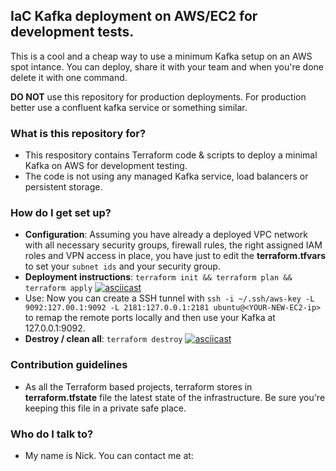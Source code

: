 ## IaC Kafka deployment on AWS/EC2 for development tests. 
This is a cool and a cheap way to use a minimum Kafka setup on an AWS spot intance. You can deploy, share it with your team and when you're done delete it with one command.

**DO NOT** use this repository for production deployments. For production better use a confluent kafka service or something similar.
### What is this repository for?

* This respository contains Terraform code & scripts to deploy a minimal Kafka on AWS for development testing.
* The code is not using any managed Kafka service, load balancers or persistent storage.

### How do I get set up?

* **Configuration**: Assuming you have already a deployed VPC network with all necessary security groups, firewall rules, the right assigned IAM roles and VPN access in place, you have just to edit the **terraform.tfvars** to set your ```subnet ids``` and your security group.
* **Deployment instructions**: ```terraform init && terraform plan && terraform apply```
[![asciicast](https://asciinema.org/a/FT26sm1HasdVGJAnwRVdvdVat.png)](https://asciinema.org/a/FT26sm1HasdVGJAnwRVdvdVat)
* Use: Now you can create a SSH tunnel with ```ssh -i ~/.ssh/aws-key -L 9092:127.00.1:9092 -L 2181:127.0.0.1:2181 ubuntu@<YOUR-NEW-EC2-ip>``` to remap the remote ports locally and then use your Kafka at 127.0.0.1:9092.
* **Destroy / clean all**: 
  ```terraform destroy```
[![asciicast](https://asciinema.org/a/qfI7tGlamMVewwriyU2Xq4PAj.png)](https://asciinema.org/a/qfI7tGlamMVewwriyU2Xq4PAj)

### Contribution guidelines

* As all the Terraform based projects, terraform stores in **terraform.tfstate** file the latest state of the infrastructure. Be sure you're keeping this file in a private safe place.

### Who do I talk to?

* My name is Nick. You can contact me at: 
